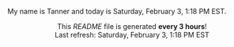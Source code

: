 My name is Tanner and today is Saturday, February 3, 1:18 PM EST.

<p align="center">This <i>README</i> file is generated <b>every 3 hours</b>!</br>Last refresh: Saturday, February 3, 1:18 PM EST<br /></p>
